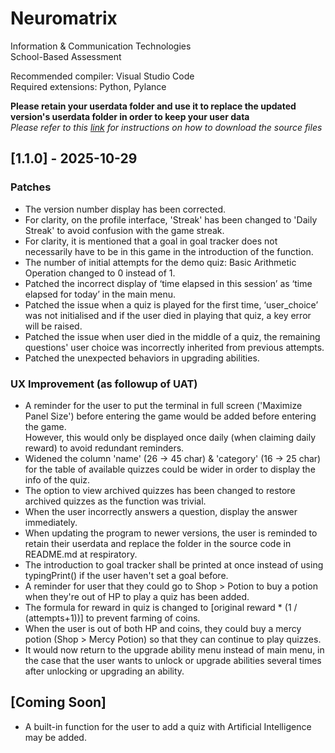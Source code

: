 # Neuromatrix 
Information & Communication Technologies  
School-Based Assessment   

Recommended compiler: Visual Studio Code  
Required extensions: Python, Pylance  

**Please retain your userdata folder and use it to replace the updated version's userdata folder in order to keep your user data**  
*Please refer to this [link](https://docs.github.com/en/get-started/start-your-journey/downloading-files-from-github#downloading-a-repositorys-files) for instructions on how to download the source files*  


## [1.1.0] - 2025-10-29
### Patches
- The version number display has been corrected.  
- For clarity, on the profile interface, 'Streak' has been changed to 'Daily Streak' to avoid confusion with the game streak.  
- For clarity, it is mentioned that a goal in goal tracker does not necessarily have to be in this game in the introduction of the function.  
- The number of initial attempts for the demo quiz: Basic Arithmetic Operation changed to 0 instead of 1.  
- Patched the incorrect display of ‘time elapsed in this session’ as ‘time elapsed for today’ in the main menu.  
- Patched the issue when a quiz is played for the first time, ‘user_choice’ was not initialised and if the user died in playing that quiz, a key error will be raised.  
- Patched the issue when user died in the middle of a quiz, the remaining questions' user choice was incorrectly inherited from previous attempts.  
- Patched the unexpected behaviors in upgrading abilities.  

### UX Improvement (as followup of UAT) 
- A reminder for the user to put the terminal in full screen ('Maximize Panel Size') before entering the game would be added before entering the game.<br>However, this would only be displayed once daily (when claiming daily reward) to avoid redundant reminders.  
- Widened the column 'name' (26 -> 45 char) & 'category' (16 -> 25 char) for the table of available quizzes could be wider in order to display the info of the quiz.  
- The option to view archived quizzes has been changed to restore archived quizzes as the function was trivial.  
- When the user incorrectly answers a question, display the answer immediately.  
- When updating the program to newer versions, the user is reminded to retain their userdata and replace the folder in the source code in README.md at respiratory.
- The introduction to goal tracker shall be printed at once instead of using typingPrint() if the user haven't set a goal before.  
- A reminder for user that they could go to Shop > Potion to buy a potion when they're out of HP to play a quiz has been added.  
- The formula for reward in quiz is changed to [original reward * (1 / (attempts+1))] to prevent farming of coins.  
- When the user is out of both HP and coins, they could buy a mercy potion (Shop > Mercy Potion) so that they can continue to play quizzes.  
- It would now return to the upgrade ability menu instead of main menu, in the case that the user wants to unlock or upgrade abilities several times after unlocking or upgrading an ability.  

## [Coming Soon]
- A built-in function for the user to add a quiz with Artificial Intelligence may be added.   